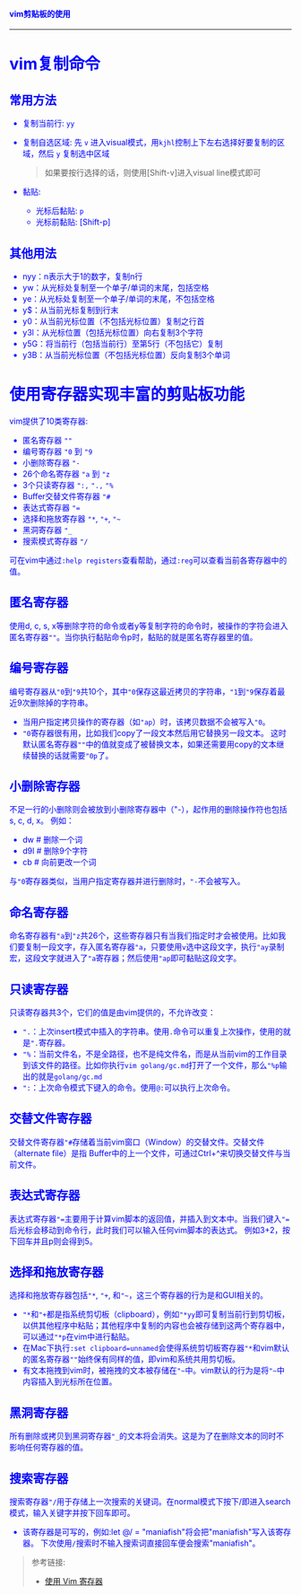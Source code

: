 #### <font color="blue">vim剪贴板的使用

---

# vim复制命令

## 常用方法

* 复制当前行: `yy`
* 复制自选区域: 先 `v` 进入visual模式，用`kjhl`控制上下左右选择好要复制的区域，然后 `y` 复制选中区域 

    > 如果要按行选择的话，则使用[Shift-v]进入visual line模式即可

* 黏贴:
    
    * 光标后黏贴: `p`
    * 光标前黏贴: [Shift-p]

## 其他用法

* nyy：n表示大于1的数字，复制n行
* yw：从光标处复制至一个单子/单词的末尾，包括空格
* ye：从光标处复制至一个单子/单词的末尾，不包括空格
* y$：从当前光标复制到行末
* y0：从当前光标位置（不包括光标位置）复制之行首
* y3l：从光标位置（包括光标位置）向右复制3个字符
* y5G：将当前行（包括当前行）至第5行（不包括它）复制
* y3B：从当前光标位置（不包括光标位置）反向复制3个单词

# 使用寄存器实现丰富的剪贴板功能

vim提供了10类寄存器:

* 匿名寄存器 `""`
* 编号寄存器 `"0` 到 `"9`
* 小删除寄存器 `"-`
* 26个命名寄存器 `"a` 到 `"z`
* 3个只读寄存器 `":,` `".,` `"%`
* Buffer交替文件寄存器 `"#`
* 表达式寄存器 `"=`
* 选择和拖放寄存器 `"*`, `"+`, `"~`
* 黑洞寄存器 `"_`
* 搜索模式寄存器 `"/`

可在vim中通过`:help registers`查看帮助，通过`:reg`可以查看当前各寄存器中的值。

## 匿名寄存器

使用d, c, s, x等删除字符的命令或者y等复制字符的命令时，被操作的字符会进入匿名寄存器`""`。当你执行黏贴命令p时，黏贴的就是匿名寄存器里的值。

## 编号寄存器

编号寄存器从`"0`到`"9`共10个，其中`"0`保存这最近拷贝的字符串，`"1`到`"9`保存着最近9次删除掉的字符串。

* 当用户指定拷贝操作的寄存器（如`"ap`）时，该拷贝数据不会被写入`"0`。
* `"0`寄存器很有用，比如我们copy了一段文本然后用它替换另一段文本。 这时默认匿名寄存器`""`中的值就变成了被替换文本，如果还需要用copy的文本继续替换的话就需要`"0p`了。

## 小删除寄存器

不足一行的小删除则会被放到小删除寄存器中（"-），起作用的删除操作符也包括s, c, d, x。 例如：

* dw    # 删除一个词
* d9l   # 删除9个字符
* cb    # 向前更改一个词

与`"0`寄存器类似，当用户指定寄存器并进行删除时，`"-`不会被写入。

## 命名寄存器

命名寄存器有`"a`到`"z`共26个，这些寄存器只有当我们指定时才会被使用。比如我们要复制一段文字，存入匿名寄存器`"a`，只要使用`v`选中这段文字，执行`"ay`录制宏，这段文字就进入了`"a`寄存器；然后使用`"ap`即可黏贴这段文字。

## 只读寄存器

只读寄存器共3个，它们的值是由vim提供的，不允许改变：

* `".`：上次insert模式中插入的字符串。使用`.`命令可以重复上次操作，使用的就是`".`寄存器。
* `"%`：当前文件名，不是全路径，也不是纯文件名，而是从当前vim的工作目录到该文件的路径。比如你执行`vim golang/gc.md`打开了一个文件，那么`"%p`输出的就是`golang/gc.md`
* `":`：上次命令模式下键入的命令。使用`@:`可以执行上次命令。

## 交替文件寄存器

交替文件寄存器`"#`存储着当前vim窗口（Window）的交替文件。交替文件（alternate file）是指 Buffer中的上一个文件，可通过Ctrl+^来切换交替文件与当前文件。

## 表达式寄存器

表达式寄存器`"=`主要用于计算vim脚本的返回值，并插入到文本中。当我们键入`"=`后光标会移动到命令行，此时我们可以输入任何vim脚本的表达式。 例如3+2，按下回车并且p则会得到5。

## 选择和拖放寄存器

选择和拖放寄存器包括`"*`, `"+`, 和`"~`，这三个寄存器的行为是和GUI相关的。

* `"*`和`"+`都是指系统剪切板（clipboard），例如`"*yy`即可复制当前行到剪切板，以供其他程序中粘贴；其他程序中复制的内容也会被存储到这两个寄存器中，可以通过`"*p`在vim中进行黏贴。
* 在Mac下执行`:set clipboard=unnamed`会使得系统剪切板寄存器`"*`和vim默认的匿名寄存器`""`始终保有同样的值，即vim和系统共用剪切板。
* 有文本拖拽到vim时，被拖拽的文本被存储在`"~`中。vim默认的行为是将`"~`中内容插入到光标所在位置。

## 黑洞寄存器

所有删除或拷贝到黑洞寄存器`"_`的文本将会消失。这是为了在删除文本的同时不影响任何寄存器的值。

## 搜索寄存器

搜索寄存器`"/`用于存储上一次搜索的关键词。在normal模式下按下/即进入search模式，输入关键字并按下回车即可。

* 该寄存器是可写的，例如:let @/ = "maniafish"将会把"maniafish"写入该寄存器。 下次使用`/`搜索时不输入搜索词直接回车便会搜索"maniafish"。

> 参考链接: 
> 
> * [使用 Vim 寄存器](https://harttle.land/2016/07/25/vim-registers.html)
